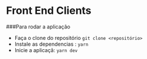 # Front End Clients

###Para rodar a aplicação

- Faça o clone do repositório `git clone <repositório>`
- Instale as dependencias : `yarn`
- Inicie a aplicaçã: `yarn dev`
